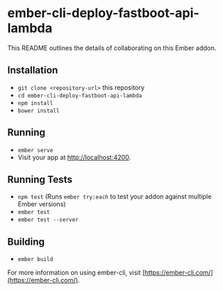 # ember-cli-deploy-fastboot-api-lambda

This README outlines the details of collaborating on this Ember addon.

## Installation

* `git clone <repository-url>` this repository
* `cd ember-cli-deploy-fastboot-api-lambda`
* `npm install`
* `bower install`

## Running

* `ember serve`
* Visit your app at [http://localhost:4200](http://localhost:4200).

## Running Tests

* `npm test` (Runs `ember try:each` to test your addon against multiple Ember versions)
* `ember test`
* `ember test --server`

## Building

* `ember build`

For more information on using ember-cli, visit [https://ember-cli.com/](https://ember-cli.com/).
